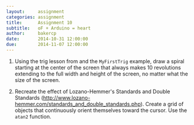 ```yaml
---
layout:     assignment
categories: assignment
title:      Assignment 10
subtitle:   oF + Arduino = heart
author:     bakercp
date:       2014-10-31 12:00:00
due:        2014-11-07 12:00:00
---
```


1. Using the trig lesson from and the `MyFirstTrig` example, draw a spiral starting at the center of the screen that always makes 10 revolutions extending to the full width and height of the screen, no matter what the size of the screen.

1. Recreate the effect of Lozano-Hemmer's Standards and Double Standards (http://www.lozano-hemmer.com/standards_and_double_standards.php).  Create a grid of objects that continuously orient themselves toward the cursor.  Use the `atan2` function.
